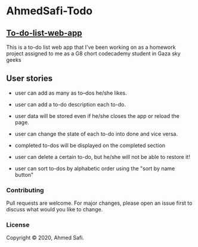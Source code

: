 # AhmedSafi-Todo

## [To-do-list-web-app](https://gsg-g8.github.io/To-do-list-web-app/)


This is a to-do list web app that I've been working on as a homework project assigned to me as a G8 chort codecademy student in Gaza sky geeks

## User stories

- user can add as many as to–dos he/she likes.

- user can  add a to-do description each to-do.

- user data will be stored even if he/she closes the app or reload the page.

- user can change the state of each to-do into done and vice versa.

- completed to-dos will be displayed on the completed section 

- user can delete a certain to-do, but he/she will not be able to restore it!

- user can sort to-dos by alphabetic order using the "sort by name button"


### Contributing

Pull requests are welcome. For major changes, please open an issue first to discuss what would you like to change.
 
### License

Copyright © 2020, Ahmed Safi.
